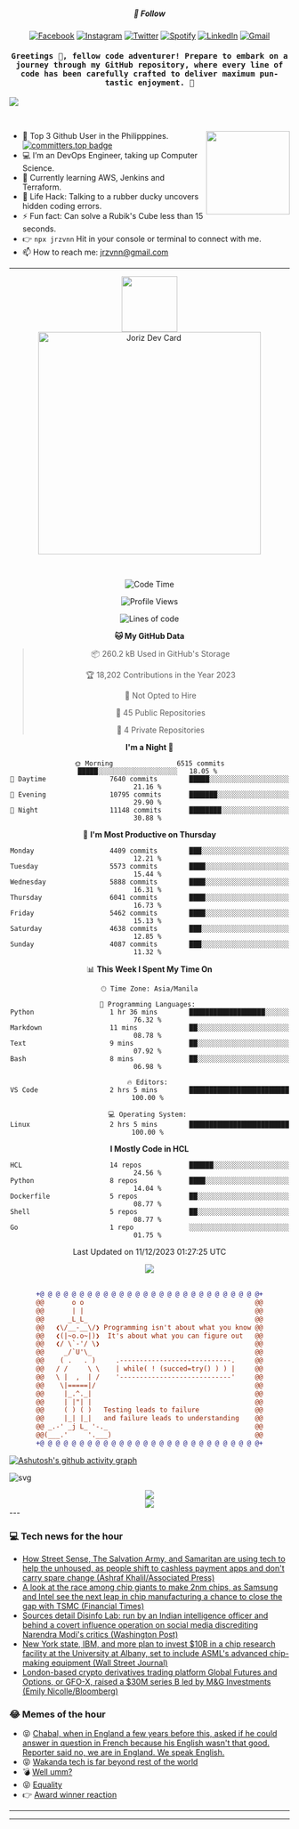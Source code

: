 <h5 align="center">💬 Follow</h5>
<div align="center">

[![Facebook](https://img.shields.io/badge/Facebook-%231877F2.svg?style=for-the-badge&logo=Facebook&logoColor=white)](https://www.facebook.com/Horisyo/)
[![Instagram](https://img.shields.io/badge/Instagram-%23E4405F.svg?style=for-the-badge&logo=Instagram&logoColor=white)](https://www.instagram.com/jrzvnn_/)
[![Twitter](https://img.shields.io/badge/Twitter-%231DA1F2.svg?style=for-the-badge&logo=Twitter&logoColor=white)](https://twitter.com/jrz_studies)
[![Spotify](https://img.shields.io/badge/Spotify-%231ED760.svg?style=for-the-badge&logo=Spotify&logoColor=white)](https://open.spotify.com/user/217td4qrc6mzqjodfalmzjpdi?si=b93099b9078c4ccb)
[![LinkedIn](https://img.shields.io/badge/LinkedIn-%230077B5.svg?style=for-the-badge&logo=LinkedIn&logoColor=white)](https://www.linkedin.com/in/jrz-vnn/)
[![Gmail](https://img.shields.io/badge/Gmail-D14836?style=for-the-badge&logo=gmail&logoColor=white)](mailto:jrzvnn@gmail.com)

</div>
<h4 align="center"><samp>Greetings 👋, fellow code adventurer! Prepare to embark on a journey through my GitHub repository, where every line of code has been carefully crafted to deliver maximum pun-tastic enjoyment. 🚀 </samp></h4>

<!--horizontal divider(gradiant)-->
<img src="https://user-images.githubusercontent.com/73097560/115834477-dbab4500-a447-11eb-908a-139a6edaec5c.gif">

&nbsp; 

<img align='right' src='https://github.com/Rishit-dagli/Rishit-dagli/blob/master/images/octocat-anime.gif' width='150"'>

- 🚀 Top 3 Github User in the Philipppines. [![committers.top badge](https://user-badge.committers.top/philippines/jrzvnn.svg)](https://user-badge.committers.top/philippines/USERNAME)
- 💻 I’m an DevOps Engineer, taking up Computer Science.
- 🤖 Currently learning AWS, Jenkins and Terraform.
- 🎯 Life Hack: Talking to a rubber ducky uncovers hidden coding errors.
- ⚡ Fun fact: Can solve a Rubik's Cube less than 15 seconds.
- 👉 `npx jrzvnn` Hit in your console or terminal to connect with me.
- 📫 How to reach me: jrzvnn@gmail.com

---

<!--🖼️OCTOCAT-->
<p align="center">

<img src="https://media.giphy.com/media/IP7sarl7C5lSFCw9rG/giphy.gif"  width="100px" height="100px">
<br />
<a href="https://app.daily.dev/jorizvillanueva"><img src="https://github.com/jrzvnn/jrzvnn/blob/main/devcard.svg" width="400" alt="Joriz Dev Card"/></a>
</p>

<br />
<div align="center">

<!--START_SECTION:waka-->
![Code Time](http://img.shields.io/badge/Code%20Time-227%20hrs%2053%20mins-blue)

![Profile Views](http://img.shields.io/badge/Profile%20Views-59-blue)

![Lines of code](https://img.shields.io/badge/From%20Hello%20World%20I%27ve%20Written-1.6%20million%20lines%20of%20code-blue)

**🐱 My GitHub Data** 

> 📦 260.2 kB Used in GitHub's Storage 
 > 
> 🏆 18,202 Contributions in the Year 2023
 > 
> 🚫 Not Opted to Hire
 > 
> 📜 45 Public Repositories 
 > 
> 🔑 4 Private Repositories 
 > 
**I'm a Night 🦉** 

```text
🌞 Morning                6515 commits        █████░░░░░░░░░░░░░░░░░░░░   18.05 % 
🌆 Daytime                7640 commits        █████░░░░░░░░░░░░░░░░░░░░   21.16 % 
🌃 Evening                10795 commits       ███████░░░░░░░░░░░░░░░░░░   29.90 % 
🌙 Night                  11148 commits       ████████░░░░░░░░░░░░░░░░░   30.88 % 
```
📅 **I'm Most Productive on Thursday** 

```text
Monday                   4409 commits        ███░░░░░░░░░░░░░░░░░░░░░░   12.21 % 
Tuesday                  5573 commits        ████░░░░░░░░░░░░░░░░░░░░░   15.44 % 
Wednesday                5888 commits        ████░░░░░░░░░░░░░░░░░░░░░   16.31 % 
Thursday                 6041 commits        ████░░░░░░░░░░░░░░░░░░░░░   16.73 % 
Friday                   5462 commits        ████░░░░░░░░░░░░░░░░░░░░░   15.13 % 
Saturday                 4638 commits        ███░░░░░░░░░░░░░░░░░░░░░░   12.85 % 
Sunday                   4087 commits        ███░░░░░░░░░░░░░░░░░░░░░░   11.32 % 
```


📊 **This Week I Spent My Time On** 

```text
🕑︎ Time Zone: Asia/Manila

💬 Programming Languages: 
Python                   1 hr 36 mins        ███████████████████░░░░░░   76.32 % 
Markdown                 11 mins             ██░░░░░░░░░░░░░░░░░░░░░░░   08.78 % 
Text                     9 mins              ██░░░░░░░░░░░░░░░░░░░░░░░   07.92 % 
Bash                     8 mins              ██░░░░░░░░░░░░░░░░░░░░░░░   06.98 % 

🔥 Editors: 
VS Code                  2 hrs 5 mins        █████████████████████████   100.00 % 

💻 Operating System: 
Linux                    2 hrs 5 mins        █████████████████████████   100.00 % 
```

**I Mostly Code in HCL** 

```text
HCL                      14 repos            ██████░░░░░░░░░░░░░░░░░░░   24.56 % 
Python                   8 repos             ████░░░░░░░░░░░░░░░░░░░░░   14.04 % 
Dockerfile               5 repos             ██░░░░░░░░░░░░░░░░░░░░░░░   08.77 % 
Shell                    5 repos             ██░░░░░░░░░░░░░░░░░░░░░░░   08.77 % 
Go                       1 repo              ░░░░░░░░░░░░░░░░░░░░░░░░░   01.75 % 
```




 Last Updated on 11/12/2023 01:27:25 UTC
<!--END_SECTION:waka-->

<img src="https://wakatime.com/share/@jrzvnn/70a4618c-7cd9-4016-b7b9-eabe75c837ee.svg">

<br />
<br />

```diff
+@ @ @ @ @ @ @ @ @ @ @ @ @ @ @ @ @ @ @ @ @ @ @ @ @ @ @ @+
@@       o o                                           @@
@@       | |                                           @@
@@      _L_L_                                          @@
@@   ❮\/__-__\/❯ Programming isn't about what you know @@
@@   ❮(|~o.o~|)❯  It's about what you can figure out   @@
@@   ❮/ \`-'/ \❯                                       @@
@@     _/`U'\_                                         @@
@@    ( .   . )     .----------------------------.     @@
@@   / /     \ \    | while( ! (succed=try() ) ) |     @@
@@   \ |  ,  | /    '----------------------------'     @@
@@    \|=====|/                                        @@
@@     |_.^._|                                         @@
@@     | |"| |                                         @@
@@     ( ) ( )   Testing leads to failure              @@
@@     |_| |_|   and failure leads to understanding    @@
@@ _.-' _j L_ '-._                                     @@
@@(___.'     '.___)                                    @@
+@ @ @ @ @ @ @ @ @ @ @ @ @ @ @ @ @ @ @ @ @ @ @ @ @ @ @ @+

```

</div>




[![Ashutosh's github activity graph](https://github-readme-activity-graph.vercel.app/graph?username=jrzvnn&theme=github-compact)](https://github.com/ashutosh00710/github-readme-activity-graph)


![svg](profile-3d-contrib/profile-night-green.svg)

<div align="center">
<img src="https://github.com/jrzvnn/jrzvnn/blob/output/github-snake-dark.svg">
</div>

<div align=center>
<img align=center src=https://metrics.lecoq.io/jrzvnn?template=classic&isocalendar=1&languages=1&achievements=1&base=header%2C%20activity%2C%20community%2C%20repositories%2C%20metadata&base.indepth=false&base.hireable=false&base.skip=false&isocalendar=false&isocalendar.duration=full-year&languages=false&languages.limit=8&languages.threshold=0%25&languages.other=false&languages.colors=github&languages.sections=most-used&languages.indepth=false&languages.analysis.timeout=15&languages.analysis.timeout.repositories=7.5&languages.categories=markup%2C%20programming&languages.recent.categories=markup%2C%20programming&languages.recent.load=300&languages.recent.days=14&achievements=false&achievements.threshold=C&achievements.secrets=true&achievements.display=detailed&achievements.limit=0&config.timezone=Asia%2FManila)
</div>
<div align="left">
---

### 💻 Tech news for the hour

<!-- TECH:START -->
 - [How Street Sense, The Salvation Army, and Samaritan are using tech to help the unhoused, as people shift to cashless payment apps and don&#39;t carry spare change &lpar;Ashraf Khalil/Associated Press&rpar;](http://www.techmeme.com/231211/p5#a231211p5)
 - [A look at the race among chip giants to make 2nm chips, as Samsung and Intel see the next leap in chip manufacturing a chance to close the gap with TSMC &lpar;Financial Times&rpar;](http://www.techmeme.com/231211/p4#a231211p4)
 - [Sources detail Disinfo Lab: run by an Indian intelligence officer and behind a covert influence operation on social media discrediting Narendra Modi&#39;s critics &lpar;Washington Post&rpar;](http://www.techmeme.com/231211/p3#a231211p3)
 - [New York state, IBM, and more plan to invest $10B in a chip research facility at the University at Albany, set to include ASML&#39;s advanced chip-making equipment &lpar;Wall Street Journal&rpar;](http://www.techmeme.com/231211/p2#a231211p2)
 - [London-based crypto derivatives trading platform Global Futures and Options, or GFO-X, raised a $30M series B led by M&amp;G Investments &lpar;Emily Nicolle/Bloomberg&rpar;](http://www.techmeme.com/231211/p1#a231211p1)<!-- TECH:END -->

### 😂 Memes of the hour

<!-- MEMES:START -->
 - 😝 [Chabal, when in England a few years before this, asked if he could answer in question in French because his English wasn&#39;t that good. Reporter said no, we are in England. We speak English.](http://9gag.com/gag/aZDOpm9)
 - 😝 [Wakanda tech is far beyond rest of the world](http://9gag.com/gag/aZDOMV3)
 - 💣 [Well umm?](http://9gag.com/gag/amA4zzv)
 - 😝 [Equality](http://9gag.com/gag/aBdBY4z)
 - 👉 [Award winner reaction](http://9gag.com/gag/a6qYMoe)<!-- MEMES:END -->

---

---

